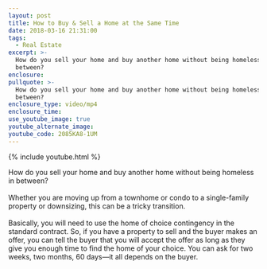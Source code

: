 ```yaml
---
layout: post
title: How to Buy & Sell a Home at the Same Time
date: 2018-03-16 21:31:00
tags:
  - Real Estate
excerpt: >-
  How do you sell your home and buy another home without being homeless in
  between?
enclosure:
pullquote: >-
  How do you sell your home and buy another home without being homeless in
  between?
enclosure_type: video/mp4
enclosure_time:
use_youtube_image: true
youtube_alternate_image:
youtube_code: 2085KA8-1UM
---
```


{% include youtube.html %}

How do you sell your home and buy another home without being homeless in between?<br><br>Whether you are moving up from a townhome or condo to a single-family property or downsizing, this can be a tricky transition.&nbsp;<br><br>Basically, you will need to use the home of choice contingency in the standard contract. So, if you have a property to sell and the buyer makes an offer, you can tell the buyer that you will accept the offer as long as they give you enough time to find the home of your choice. You can ask for two weeks, two months, 60 days—it all depends on the buyer.